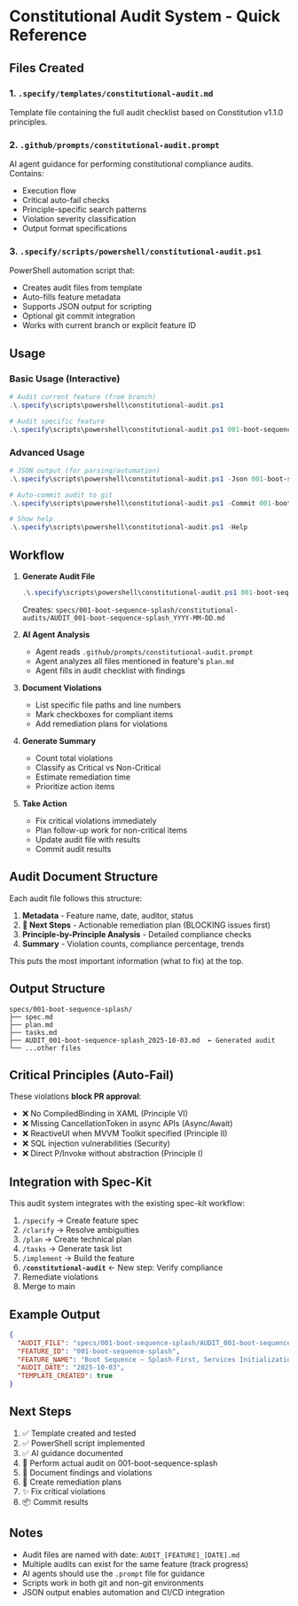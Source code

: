 # Constitutional Audit System - Quick Reference

## Files Created

### 1. `.specify/templates/constitutional-audit.md`
Template file containing the full audit checklist based on Constitution v1.1.0 principles.

### 2. `.github/prompts/constitutional-audit.prompt`
AI agent guidance for performing constitutional compliance audits. Contains:
- Execution flow
- Critical auto-fail checks
- Principle-specific search patterns
- Violation severity classification
- Output format specifications

### 3. `.specify/scripts/powershell/constitutional-audit.ps1`
PowerShell automation script that:
- Creates audit files from template
- Auto-fills feature metadata
- Supports JSON output for scripting
- Optional git commit integration
- Works with current branch or explicit feature ID

## Usage

### Basic Usage (Interactive)
```powershell
# Audit current feature (from branch)
.\.specify\scripts\powershell\constitutional-audit.ps1

# Audit specific feature
.\.specify\scripts\powershell\constitutional-audit.ps1 001-boot-sequence-splash
```

### Advanced Usage
```powershell
# JSON output (for parsing/automation)
.\.specify\scripts\powershell\constitutional-audit.ps1 -Json 001-boot-sequence-splash

# Auto-commit audit to git
.\.specify\scripts\powershell\constitutional-audit.ps1 -Commit 001-boot-sequence-splash

# Show help
.\.specify\scripts\powershell\constitutional-audit.ps1 -Help
```

## Workflow

1. **Generate Audit File**
   ```powershell
   .\.specify\scripts\powershell\constitutional-audit.ps1 001-boot-sequence-splash
   ```
   Creates: `specs/001-boot-sequence-splash/constitutional-audits/AUDIT_001-boot-sequence-splash_YYYY-MM-DD.md`

2. **AI Agent Analysis**
   - Agent reads `.github/prompts/constitutional-audit.prompt`
   - Agent analyzes all files mentioned in feature's `plan.md`
   - Agent fills in audit checklist with findings

3. **Document Violations**
   - List specific file paths and line numbers
   - Mark checkboxes for compliant items
   - Add remediation plans for violations

4. **Generate Summary**
   - Count total violations
   - Classify as Critical vs Non-Critical
   - Estimate remediation time
   - Prioritize action items

5. **Take Action**
   - Fix critical violations immediately
   - Plan follow-up work for non-critical items
   - Update audit file with results
   - Commit audit results

## Audit Document Structure

Each audit file follows this structure:
1. **Metadata** - Feature name, date, auditor, status
2. **🎯 Next Steps** - Actionable remediation plan (BLOCKING issues first)
3. **Principle-by-Principle Analysis** - Detailed compliance checks
4. **Summary** - Violation counts, compliance percentage, trends

This puts the most important information (what to fix) at the top.

## Output Structure

```
specs/001-boot-sequence-splash/
├── spec.md
├── plan.md
├── tasks.md
├── AUDIT_001-boot-sequence-splash_2025-10-03.md  ← Generated audit
└── ...other files
```

## Critical Principles (Auto-Fail)

These violations **block PR approval**:
- ❌ No CompiledBinding in XAML (Principle VI)
- ❌ Missing CancellationToken in async APIs (Async/Await)
- ❌ ReactiveUI when MVVM Toolkit specified (Principle II)
- ❌ SQL injection vulnerabilities (Security)
- ❌ Direct P/Invoke without abstraction (Principle I)

## Integration with Spec-Kit

This audit system integrates with the existing spec-kit workflow:
1. `/specify` → Create feature spec
2. `/clarify` → Resolve ambiguities
3. `/plan` → Create technical plan
4. `/tasks` → Generate task list
5. `/implement` → Build the feature
6. **`/constitutional-audit`** ← New step: Verify compliance
7. Remediate violations
8. Merge to main

## Example Output

```json
{
  "AUDIT_FILE": "specs/001-boot-sequence-splash/AUDIT_001-boot-sequence-splash_2025-10-03.md",
  "FEATURE_ID": "001-boot-sequence-splash",
  "FEATURE_NAME": "Boot Sequence — Splash-First, Services Initialization Order",
  "AUDIT_DATE": "2025-10-03",
  "TEMPLATE_CREATED": true
}
```

## Next Steps

1. ✅ Template created and tested
2. ✅ PowerShell script implemented
3. ✅ AI guidance documented
4. 🔄 Perform actual audit on 001-boot-sequence-splash
5. 📝 Document findings and violations
6. 🔧 Create remediation plans
7. ✨ Fix critical violations
8. 📦 Commit results

## Notes

- Audit files are named with date: `AUDIT_[FEATURE]_[DATE].md`
- Multiple audits can exist for the same feature (track progress)
- AI agents should use the `.prompt` file for guidance
- Scripts work in both git and non-git environments
- JSON output enables automation and CI/CD integration
